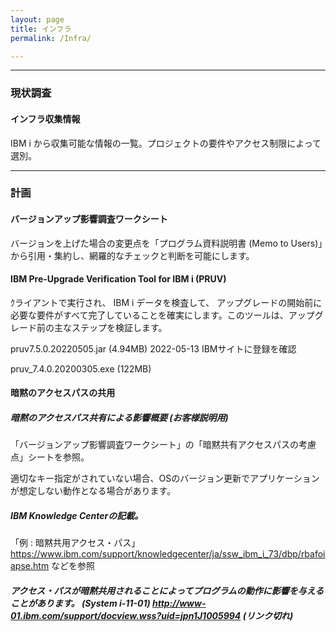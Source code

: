 ```yaml
---
layout: page
title: インフラ
permalink: /Infra/

---
```


---
### 現状調査
#### インフラ収集情報
IBM i から収集可能な情報の一覧。プロジェクトの要件やアクセス制限によって選別。

---
### 計画
#### バージョンアップ影響調査ワークシート
バージョンを上げた場合の変更点を「プログラム資料説明書  (Memo to Users)」から引用・集約し、網羅的なチェックと判断を可能にします。

#### IBM Pre-Upgrade Verification Tool for IBM i (PRUV)

ｸライアントで実行され、 IBM i データを検査して、 アップグレードの開始前に必要な要件がすべて完了していることを確実にします。このツールは、アップグレード前の主なステップを検証します。 

pruv7.5.0.20220505.jar (4.94MB) 2022-05-13 IBMサイトに登録を確認

pruv_7.4.0.20200305.exe (122MB)
#### 暗黙のアクセスパスの共用
##### 暗黙のアクセスパス共有による影響概要 (お客様説明用) 
「バージョンアップ影響調査ワークシート」の「暗黙共有アクセスパスの考慮点」シートを参照。

適切なキー指定がされていない場合、OSのバージョン更新でアプリケーションが想定しない動作となる場合があります。
##### IBM Knowledge Centerの記載。
「例 : 暗黙共用アクセス・パス」 https://www.ibm.com/support/knowledgecenter/ja/ssw_ibm_i_73/dbp/rbafoiapse.htm などを参照

##### アクセス・パスが暗黙共用されることによってプログラムの動作に影響を与えることがあります。 (System i-11-01)  http://www-01.ibm.com/support/docview.wss?uid=jpn1J1005994 (リンク切れ)

